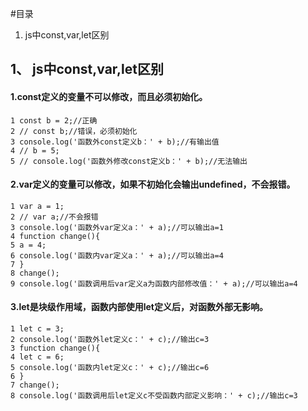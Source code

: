 #目录


1. js中const,var,let区别



## 1、 js中const,var,let区别

#### 1.const定义的变量不可以修改，而且必须初始化。

    1 const b = 2;//正确
    2 // const b;//错误，必须初始化 
    3 console.log('函数外const定义b：' + b);//有输出值
    4 // b = 5;
    5 // console.log('函数外修改const定义b：' + b);//无法输出 

#### 2.var定义的变量可以修改，如果不初始化会输出undefined，不会报错。

    1 var a = 1;
    2 // var a;//不会报错
    3 console.log('函数外var定义a：' + a);//可以输出a=1
    4 function change(){
    5 a = 4;
    6 console.log('函数内var定义a：' + a);//可以输出a=4
    7 } 
    8 change();
    9 console.log('函数调用后var定义a为函数内部修改值：' + a);//可以输出a=4

#### 3.let是块级作用域，函数内部使用let定义后，对函数外部无影响。

    1 let c = 3;
    2 console.log('函数外let定义c：' + c);//输出c=3
    3 function change(){
    4 let c = 6;
    5 console.log('函数内let定义c：' + c);//输出c=6
    6 } 
    7 change();
    8 console.log('函数调用后let定义c不受函数内部定义影响：' + c);//输出c=3